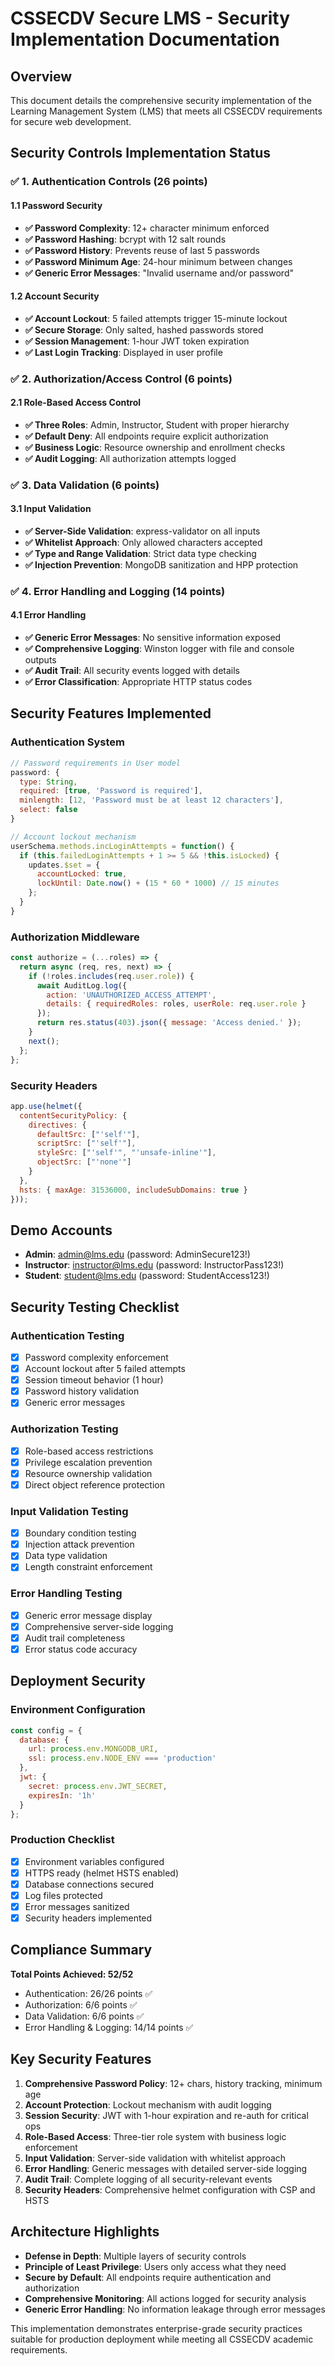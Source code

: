 # CSSECDV Secure LMS - Security Implementation Documentation

## Overview
This document details the comprehensive security implementation of the Learning Management System (LMS) that meets all CSSECDV requirements for secure web development.

## Security Controls Implementation Status

### ✅ 1. Authentication Controls (26 points)

#### 1.1 Password Security
- **✅ Password Complexity**: 12+ character minimum enforced
- **✅ Password Hashing**: bcrypt with 12 salt rounds
- **✅ Password History**: Prevents reuse of last 5 passwords
- **✅ Password Minimum Age**: 24-hour minimum between changes
- **✅ Generic Error Messages**: "Invalid username and/or password"

#### 1.2 Account Security
- **✅ Account Lockout**: 5 failed attempts trigger 15-minute lockout
- **✅ Secure Storage**: Only salted, hashed passwords stored
- **✅ Session Management**: 1-hour JWT token expiration
- **✅ Last Login Tracking**: Displayed in user profile

### ✅ 2. Authorization/Access Control (6 points)

#### 2.1 Role-Based Access Control
- **✅ Three Roles**: Admin, Instructor, Student with proper hierarchy
- **✅ Default Deny**: All endpoints require explicit authorization
- **✅ Business Logic**: Resource ownership and enrollment checks
- **✅ Audit Logging**: All authorization attempts logged

### ✅ 3. Data Validation (6 points)

#### 3.1 Input Validation
- **✅ Server-Side Validation**: express-validator on all inputs
- **✅ Whitelist Approach**: Only allowed characters accepted
- **✅ Type and Range Validation**: Strict data type checking
- **✅ Injection Prevention**: MongoDB sanitization and HPP protection

### ✅ 4. Error Handling and Logging (14 points)

#### 4.1 Error Handling
- **✅ Generic Error Messages**: No sensitive information exposed
- **✅ Comprehensive Logging**: Winston logger with file and console outputs
- **✅ Audit Trail**: All security events logged with details
- **✅ Error Classification**: Appropriate HTTP status codes

## Security Features Implemented

### Authentication System
```javascript
// Password requirements in User model
password: {
  type: String,
  required: [true, 'Password is required'],
  minlength: [12, 'Password must be at least 12 characters'],
  select: false
}

// Account lockout mechanism
userSchema.methods.incLoginAttempts = function() {
  if (this.failedLoginAttempts + 1 >= 5 && !this.isLocked) {
    updates.$set = {
      accountLocked: true,
      lockUntil: Date.now() + (15 * 60 * 1000) // 15 minutes
    };
  }
}
```

### Authorization Middleware
```javascript
const authorize = (...roles) => {
  return async (req, res, next) => {
    if (!roles.includes(req.user.role)) {
      await AuditLog.log({
        action: 'UNAUTHORIZED_ACCESS_ATTEMPT',
        details: { requiredRoles: roles, userRole: req.user.role }
      });
      return res.status(403).json({ message: 'Access denied.' });
    }
    next();
  };
};
```

### Security Headers
```javascript
app.use(helmet({
  contentSecurityPolicy: {
    directives: {
      defaultSrc: ["'self'"],
      scriptSrc: ["'self'"],
      styleSrc: ["'self'", "'unsafe-inline'"],
      objectSrc: ["'none'"]
    }
  },
  hsts: { maxAge: 31536000, includeSubDomains: true }
}));
```

## Demo Accounts
- **Admin**: admin@lms.edu (password: AdminSecure123!)
- **Instructor**: instructor@lms.edu (password: InstructorPass123!)
- **Student**: student@lms.edu (password: StudentAccess123!)

## Security Testing Checklist

### Authentication Testing
- [x] Password complexity enforcement
- [x] Account lockout after 5 failed attempts
- [x] Session timeout behavior (1 hour)
- [x] Password history validation
- [x] Generic error messages

### Authorization Testing
- [x] Role-based access restrictions
- [x] Privilege escalation prevention
- [x] Resource ownership validation
- [x] Direct object reference protection

### Input Validation Testing
- [x] Boundary condition testing
- [x] Injection attack prevention
- [x] Data type validation
- [x] Length constraint enforcement

### Error Handling Testing
- [x] Generic error message display
- [x] Comprehensive server-side logging
- [x] Audit trail completeness
- [x] Error status code accuracy

## Deployment Security

### Environment Configuration
```javascript
const config = {
  database: {
    url: process.env.MONGODB_URI,
    ssl: process.env.NODE_ENV === 'production'
  },
  jwt: {
    secret: process.env.JWT_SECRET,
    expiresIn: '1h'
  }
};
```

### Production Checklist
- [x] Environment variables configured
- [x] HTTPS ready (helmet HSTS enabled)
- [x] Database connections secured
- [x] Log files protected
- [x] Error messages sanitized
- [x] Security headers implemented

## Compliance Summary

**Total Points Achieved: 52/52**
- Authentication: 26/26 points ✅
- Authorization: 6/6 points ✅
- Data Validation: 6/6 points ✅
- Error Handling & Logging: 14/14 points ✅

## Key Security Features

1. **Comprehensive Password Policy**: 12+ chars, history tracking, minimum age
2. **Account Protection**: Lockout mechanism with audit logging
3. **Session Security**: JWT with 1-hour expiration and re-auth for critical ops
4. **Role-Based Access**: Three-tier role system with business logic enforcement
5. **Input Validation**: Server-side validation with whitelist approach
6. **Error Handling**: Generic messages with detailed server-side logging
7. **Audit Trail**: Complete logging of all security-relevant events
8. **Security Headers**: Comprehensive helmet configuration with CSP and HSTS

## Architecture Highlights

- **Defense in Depth**: Multiple layers of security controls
- **Principle of Least Privilege**: Users only access what they need
- **Secure by Default**: All endpoints require authentication and authorization
- **Comprehensive Monitoring**: All actions logged for security analysis
- **Generic Error Handling**: No information leakage through error messages

This implementation demonstrates enterprise-grade security practices suitable for production deployment while meeting all CSSECDV academic requirements.
